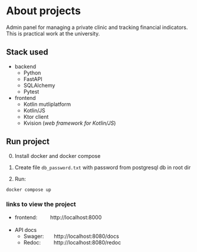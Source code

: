 # About projects
Admin panel for managing a private clinic and tracking financial indicators. This is practical work at the university.


## Stack used
- backend
  + Python
  + FastAPI
  + SQLAlchemy
  + Pytest
- frontend
    + Kotlin mutliplatform
    + Kotlin/JS 
    + Ktor client
    + Kvision (*web framework for Kotlin/JS*)


## Run project
0. Install docker and docker compose

2. Create file `db_password.txt` with password from postgresql db in root dir

3. Run:
```
docker compose up
```


### links to view the project
+ frontend: &nbsp; &nbsp; &nbsp; &nbsp; http://localhost:8000
  <br/> </br>
+ API docs
  - Swager: &nbsp; &nbsp; &nbsp; http://localhost:8080/docs
  - Redoc: &nbsp; &nbsp; &nbsp; &nbsp; http://localhost:8080/redoc
